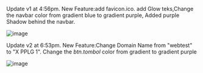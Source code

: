 Update v1 at 4:56pm.
New Feature:add favicon.ico.
add Glow teks,Change the navbar color from gradient blue to gradient purple,
Added purple Shadow behind the navbar.

![image](https://github.com/user-attachments/assets/e3f12249-db6e-42a4-bc31-eb164960dad9)



Update v2 at 6:53pm.
New Feature:Change Domain Name from "webtest" to "X PPLG 1".
Change the *btn.tombol* color from gradient to gradient purple 



![image](https://github.com/user-attachments/assets/19109a9c-0005-449a-a64d-1269ab539033)
